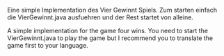 Eine simple Implementation des Vier Gewinnt Spiels.
Zum starten einfach die VierGewinnt.java ausfuehren und der Rest startet von alleine.

A simple implementation for the game four wins.
You need to start the VierGewinnt.java to play the game but I recommend you to translate the game first to your language.
